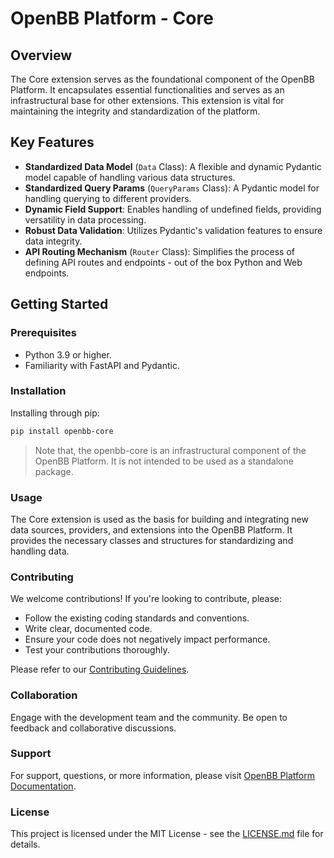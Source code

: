 # OpenBB Platform - Core

## Overview

The Core extension serves as the foundational component of the OpenBB Platform. It encapsulates essential functionalities and serves as an infrastructural base for other extensions. This extension is vital for maintaining the integrity and standardization of the platform.

## Key Features

- **Standardized Data Model** (`Data` Class): A flexible and dynamic Pydantic model capable of handling various data structures.
- **Standardized Query Params** (`QueryParams` Class): A Pydantic model for handling querying to different providers.
- **Dynamic Field Support**: Enables handling of undefined fields, providing versatility in data processing.
- **Robust Data Validation**: Utilizes Pydantic's validation features to ensure data integrity.
- **API Routing Mechanism** (`Router` Class): Simplifies the process of defining API routes and endpoints - out of the box Python and Web endpoints.

## Getting Started

### Prerequisites

- Python 3.9 or higher.
- Familiarity with FastAPI and Pydantic.

### Installation

Installing through pip:

```bash
pip install openbb-core
```

> Note that, the openbb-core is an infrastructural component of the OpenBB Platform. It is not intended to be used as a standalone package.

### Usage

The Core extension is used as the basis for building and integrating new data sources, providers, and extensions into the OpenBB Platform. It provides the necessary classes and structures for standardizing and handling data.

### Contributing

We welcome contributions! If you're looking to contribute, please:

- Follow the existing coding standards and conventions.
- Write clear, documented code.
- Ensure your code does not negatively impact performance.
- Test your contributions thoroughly.

Please refer to our [Contributing Guidelines](https://docs.openbb.co/platform/developer_guide/contributing).

### Collaboration

Engage with the development team and the community. Be open to feedback and collaborative discussions.

### Support

For support, questions, or more information, please visit [OpenBB Platform Documentation](https://docs.openbb.co/platform).

### License

This project is licensed under the MIT License - see the [LICENSE.md](https://github.com/OpenBB-finance/OpenBB/blob/main/LICENSE) file for details.
